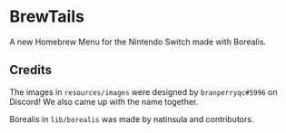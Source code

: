 # BrewTails

A new Homebrew Menu for the Nintendo Switch made with Borealis.

## Credits

The images in `resources/images` were designed by `branperryqc#5996` on Discord! We also came up with the name together.

Borealis in `lib/borealis` was made by natinsula and contributors.

